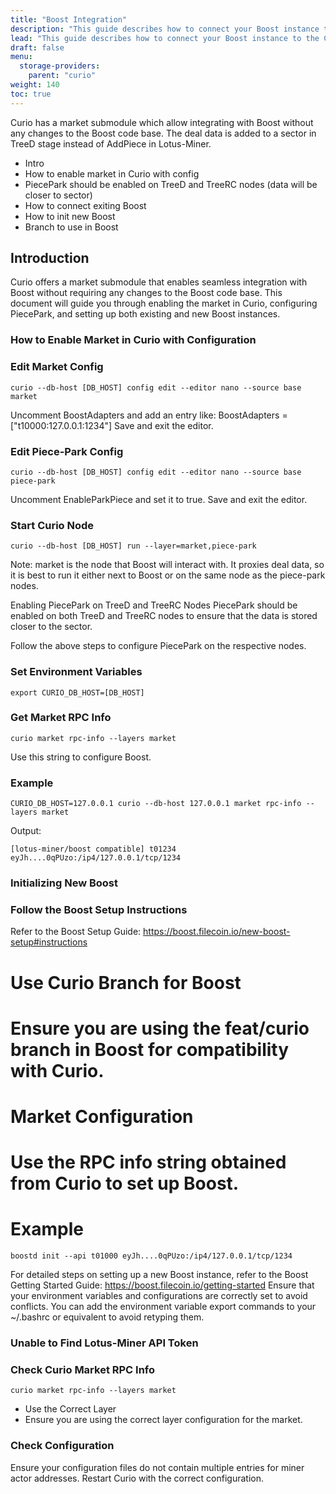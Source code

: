 ```yaml
---
title: "Boost Integration"
description: "This guide describes how to connect your Boost instance to the Curio cluster"
lead: "This guide describes how to connect your Boost instance to the Curio cluster"
draft: false
menu:
  storage-providers:
    parent: "curio"
weight: 140
toc: true
---
```


Curio has a market submodule which allow integrating with Boost without any changes to the Boost code base.
The deal data is added to a sector in TreeD stage instead of AddPiece in Lotus-Miner.

- Intro
- How to enable market in Curio with config
- PiecePark should be enabled on TreeD and TreeRC nodes (data will be closer to sector)
- How to connect exiting Boost
- How to init new Boost
- Branch to use in Boost

## Introduction

Curio offers a market submodule that enables seamless integration with Boost without requiring any changes to the Boost code base. 
This document will guide you through enabling the market in Curio, configuring PiecePark, and setting up both existing and new Boost instances.

### How to Enable Market in Curio with Configuration

### Edit Market Config

```shell
curio --db-host [DB_HOST] config edit --editor nano --source base market
```

Uncomment BoostAdapters and add an entry like:
BoostAdapters = ["t10000:127.0.0.1:1234"]
Save and exit the editor.

### Edit Piece-Park Config

```shell
curio --db-host [DB_HOST] config edit --editor nano --source base piece-park
```

Uncomment EnableParkPiece and set it to true.
Save and exit the editor.

### Start Curio Node

```shell
curio --db-host [DB_HOST] run --layer=market,piece-park
```

Note: market is the node that Boost will interact with. It proxies deal data, so it is best to run it either next to Boost or on the same node as the piece-park nodes.

Enabling PiecePark on TreeD and TreeRC Nodes
PiecePark should be enabled on both TreeD and TreeRC nodes to ensure that the data is stored closer to the sector.

Follow the above steps to configure PiecePark on the respective nodes.


### Set Environment Variables
```shell
export CURIO_DB_HOST=[DB_HOST]
```

### Get Market RPC Info
```shell
curio market rpc-info --layers market
```
Use this string to configure Boost.

### Example
```shell
CURIO_DB_HOST=127.0.0.1 curio --db-host 127.0.0.1 market rpc-info --layers market
```

Output:
```shell
[lotus-miner/boost compatible] t01234 eyJh....0qPUzo:/ip4/127.0.0.1/tcp/1234
```

### Initializing New Boost

### Follow the Boost Setup Instructions
Refer to the Boost Setup Guide: https://boost.filecoin.io/new-boost-setup#instructions

# Use Curio Branch for Boost
# Ensure you are using the feat/curio branch in Boost for compatibility with Curio.

# Market Configuration
# Use the RPC info string obtained from Curio to set up Boost.

# Example
```shell
boostd init --api t01000 eyJh....0qPUzo:/ip4/127.0.0.1/tcp/1234
```

For detailed steps on setting up a new Boost instance, refer to the Boost Getting Started Guide: https://boost.filecoin.io/getting-started
Ensure that your environment variables and configurations are correctly set to avoid conflicts.
You can add the environment variable export commands to your ~/.bashrc or equivalent to avoid retyping them.


### Unable to Find Lotus-Miner API Token

### Check Curio Market RPC Info
```shell
curio market rpc-info --layers market
```
- Use the Correct Layer
- Ensure you are using the correct layer configuration for the market.

### Check Configuration
  Ensure your configuration files do not contain multiple entries for miner actor addresses.
  Restart Curio with the correct configuration.